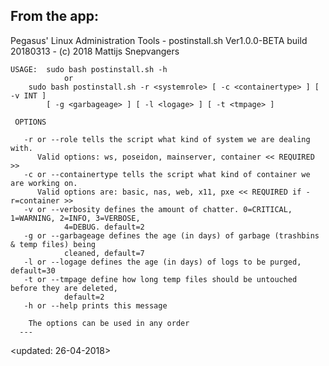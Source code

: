  From the app:
 ---
 Pegasus' Linux Administration Tools - postinstall.sh Ver1.0.0-BETA build 20180313 - (c) 2018 Mattijs Snepvangers
 
    USAGE:  sudo bash postinstall.sh -h
                or
        sudo bash postinstall.sh -r <systemrole> [ -c <containertype> ] [ -v INT ]
            [ -g <garbageage> ] [ -l <logage> ] [ -t <tmpage> ]

     OPTIONS

       -r or --role tells the script what kind of system we are dealing with.
          Valid options: ws, poseidon, mainserver, container << REQUIRED >>
       -c or --containertype tells the script what kind of container we are working on.
          Valid options are: basic, nas, web, x11, pxe << REQUIRED if -r=container >>
       -v or --verbosity defines the amount of chatter. 0=CRITICAL, 1=WARNING, 2=INFO, 3=VERBOSE,
                4=DEBUG. default=2
       -g or --garbageage defines the age (in days) of garbage (trashbins & temp files) being 
                cleaned, default=7
       -l or --logage defines the age (in days) of logs to be purged, default=30
       -t or --tmpage define how long temp files should be untouched before they are deleted,
                default=2
       -h or --help prints this message

        The options can be used in any order
      ---

<updated: 26-04-2018>
